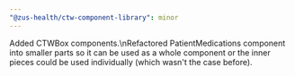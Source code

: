 ```yaml
---
"@zus-health/ctw-component-library": minor
---
```


Added CTWBox components.\nRefactored PatientMedications component into smaller parts so it can be used as a whole component or the inner pieces could be used individually (which wasn't the case before).
